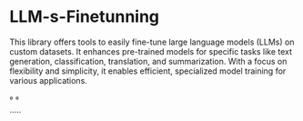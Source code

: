 # LLM-s-Finetunning
This library offers tools to easily fine-tune large language models (LLMs) on custom datasets. It enhances pre-trained models for specific tasks like text generation, classification, translation, and summarization. With a focus on flexibility and simplicity, it enables efficient, specialized model training for various applications.
<br>
<br>
°
°
<br>
.....
